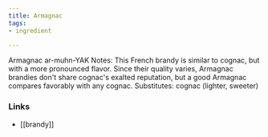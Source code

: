 ```yaml
---
title: Armagnac
tags:
- ingredient

---
```

Armagnac ar-muhn-YAK Notes: This French brandy is similar to cognac, but with a more pronounced flavor. Since their quality varies, Armagnac brandies don't share cognac's exalted reputation, but a good Armagnac compares favorably with any cognac. Substitutes: cognac (lighter, sweeter)

### Links

* [[brandy]]
